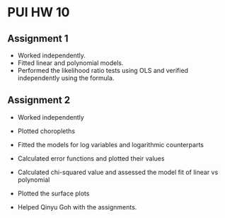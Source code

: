 # PUI HW 10


## Assignment 1

* Worked independently.
* Fitted linear and polynomial models.
* Performed the likelihood ratio tests using OLS and verified independently using the formula.

## Assignment 2

* Worked independently
* Plotted choropleths
* Fitted the models for log variables and logarithmic counterparts
* Calculated error functions and plotted their values
* Calculated chi-squared value and assessed the model fit of linear vs polynomial
* Plotted the surface plots 


* Helped Qinyu Goh with the assignments.